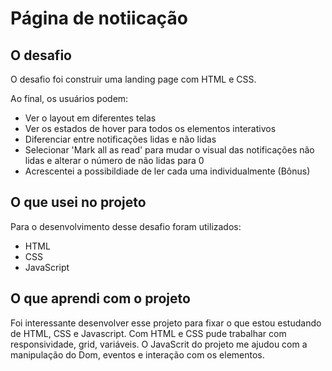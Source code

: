 # Página de notiicação

## O desafio

O desafio foi construir uma landing page com HTML e CSS.

Ao final, os usuários podem:

- Ver o layout em diferentes telas
- Ver os estados de hover para todos os elementos interativos
- Diferenciar entre notificações lidas e não lidas
- Selecionar 'Mark all as read' para mudar o visual das notificações não lidas e alterar o número de não lidas para 0
- Acrescentei a possibildiade de ler cada uma individualmente (Bônus)

## O que usei no projeto

Para o desenvolvimento desse desafio foram utilizados:
- HTML
- CSS
- JavaScript

## O que aprendi com o projeto
Foi interessante desenvolver esse projeto para fixar o que estou estudando de HTML, CSS e Javascript.
Com HTML e CSS pude trabalhar com responsividade, grid, variáveis.
O JavaScrit do projeto me ajudou com a manipulação do Dom, eventos e interação com os elementos.
